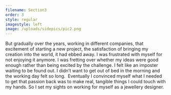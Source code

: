```yaml
---
filename: Section3
order: 3
style: regular
imagestyle: left
image: /uploads/sidepics/pic2.png
---
```

But gradually over the years, working in different companies, that excitement of starting a new project, the satisfaction of bringing my creation into the world, it had ebbed away. I was frustrated with myself for not enjoying it anymore. I was fretting over whether my ideas were good enough rather than being excited by the challenge. I felt like an imposter waiting to be found out. I didn’t want to get out of bed in the morning and the working day felt so long.  Eventually I convinced myself what I needed to get that passion back was to make real, tangible things I could touch with my hands. So I set my sights on working for myself as a jewellery designer.